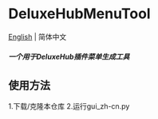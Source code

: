 # DeluxeHubMenuTool
 [English](./README.md) | 简体中文
###### **一个用于DeluxeHub插件菜单生成工具**
## 使用方法
1.下载/克隆本仓库
2.运行gui_zh-cn.py
